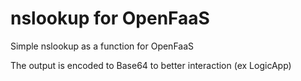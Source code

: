 # nslookup for OpenFaaS
Simple nslookup as a function for OpenFaaS

The output is encoded to Base64 to better interaction (ex LogicApp)
